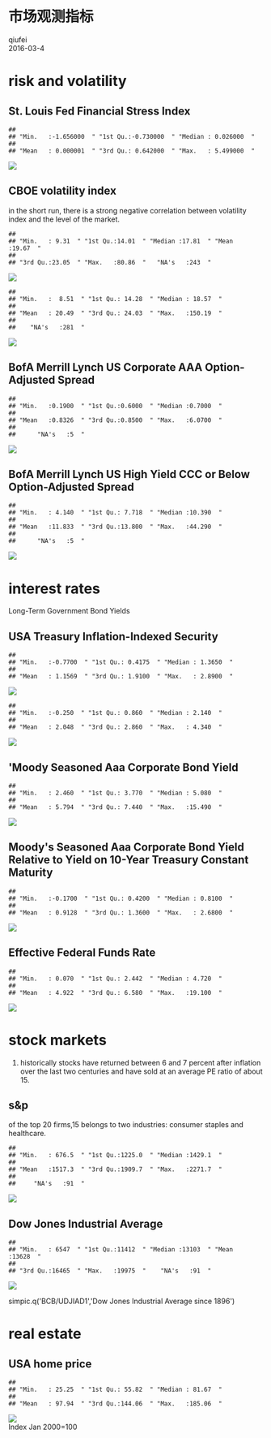 # 市场观测指标
qiufei  
2016-03-4  



# risk and volatility #

## St. Louis Fed Financial Stress Index ##


```
##                                                                   
## "Min.   :-1.656000  " "1st Qu.:-0.730000  " "Median : 0.026000  " 
##                                                                   
## "Mean   : 0.000001  " "3rd Qu.: 0.642000  " "Max.   : 5.499000  "
```

<img src="市场观测指标_files/figure-html/unnamed-chunk-1-1.png" style="display: block; margin: auto;" />


## CBOE volatility index ##

in the short run, there is a strong negative correlation between volatility index and the level of the market.


```
##                                                                         
## "Min.   : 9.31  " "1st Qu.:14.01  " "Median :17.81  " "Mean   :19.67  " 
##                                                       
## "3rd Qu.:23.05  " "Max.   :80.86  "   "NA's   :243  "
```

<img src="市场观测指标_files/figure-html/volatility-1.png" style="display: block; margin: auto;" />

```
##                                                          
## "Min.   :  8.51  " "1st Qu.: 14.28  " "Median : 18.57  " 
##                                                          
## "Mean   : 20.49  " "3rd Qu.: 24.03  " "Max.   :150.19  " 
##                    
##    "NA's   :281  "
```

<img src="市场观测指标_files/figure-html/volatility-2.png" style="display: block; margin: auto;" />


## BofA Merrill Lynch US Corporate AAA Option-Adjusted Spread ##


```
##                                                          
## "Min.   :0.1900  " "1st Qu.:0.6000  " "Median :0.7000  " 
##                                                          
## "Mean   :0.8326  " "3rd Qu.:0.8500  " "Max.   :6.0700  " 
##                    
##      "NA's   :5  "
```

<img src="市场观测指标_files/figure-html/unnamed-chunk-2-1.png" style="display: block; margin: auto;" />

## BofA Merrill Lynch US High Yield CCC or Below Option-Adjusted Spread ##


```
##                                                          
## "Min.   : 4.140  " "1st Qu.: 7.718  " "Median :10.390  " 
##                                                          
## "Mean   :11.833  " "3rd Qu.:13.800  " "Max.   :44.290  " 
##                    
##      "NA's   :5  "
```

<img src="市场观测指标_files/figure-html/unnamed-chunk-3-1.png" style="display: block; margin: auto;" />




# interest rates #

Long-Term Government Bond Yields

## USA Treasury Inflation-Indexed Security ##


```
##                                                             
## "Min.   :-0.7700  " "1st Qu.: 0.4175  " "Median : 1.3650  " 
##                                                             
## "Mean   : 1.1569  " "3rd Qu.: 1.9100  " "Max.   : 2.8900  "
```

<img src="市场观测指标_files/figure-html/tips-1.png" style="display: block; margin: auto;" />

```
##                                                          
## "Min.   :-0.250  " "1st Qu.: 0.860  " "Median : 2.140  " 
##                                                          
## "Mean   : 2.048  " "3rd Qu.: 2.860  " "Max.   : 4.340  "
```

<img src="市场观测指标_files/figure-html/tips-2.png" style="display: block; margin: auto;" />

## 'Moody Seasoned Aaa Corporate Bond Yield ##

```
##                                                          
## "Min.   : 2.460  " "1st Qu.: 3.770  " "Median : 5.080  " 
##                                                          
## "Mean   : 5.794  " "3rd Qu.: 7.440  " "Max.   :15.490  "
```

<img src="市场观测指标_files/figure-html/unnamed-chunk-4-1.png" style="display: block; margin: auto;" />

## Moody's Seasoned Aaa Corporate Bond Yield Relative to Yield on 10-Year Treasury Constant Maturity ##


```
##                                                             
## "Min.   :-0.1700  " "1st Qu.: 0.4200  " "Median : 0.8100  " 
##                                                             
## "Mean   : 0.9128  " "3rd Qu.: 1.3600  " "Max.   : 2.6800  "
```

<img src="市场观测指标_files/figure-html/unnamed-chunk-5-1.png" style="display: block; margin: auto;" />


## Effective Federal Funds Rate ##


```
##                                                          
## "Min.   : 0.070  " "1st Qu.: 2.442  " "Median : 4.720  " 
##                                                          
## "Mean   : 4.922  " "3rd Qu.: 6.580  " "Max.   :19.100  "
```

<img src="市场观测指标_files/figure-html/unnamed-chunk-6-1.png" style="display: block; margin: auto;" />




# stock markets #

1. historically stocks have returned between 6 and 7 percent after inflation over the last two centuries and have sold at an average PE ratio of about 15.




## s&p ##

of the top 20 firms,15 belongs to two industries: consumer staples and healthcare.


```
##                                                          
## "Min.   : 676.5  " "1st Qu.:1225.0  " "Median :1429.1  " 
##                                                          
## "Mean   :1517.3  " "3rd Qu.:1909.7  " "Max.   :2271.7  " 
##                    
##     "NA's   :91  "
```

<img src="市场观测指标_files/figure-html/sp500-1.png" style="display: block; margin: auto;" />


## Dow Jones Industrial Average ##


```
##                                                                         
## "Min.   : 6547  " "1st Qu.:11412  " "Median :13103  " "Mean   :13628  " 
##                                                       
## "3rd Qu.:16465  " "Max.   :19975  "    "NA's   :91  "
```

<img src="市场观测指标_files/figure-html/dj-1.png" style="display: block; margin: auto;" />

simpic.q('BCB/UDJIAD1','Dow Jones Industrial Average since 1896')


# real estate #

## USA home price ##


 

```
##                                                          
## "Min.   : 25.25  " "1st Qu.: 55.82  " "Median : 81.67  " 
##                                                          
## "Mean   : 97.94  " "3rd Qu.:144.06  " "Max.   :185.06  "
```

<img src="市场观测指标_files/figure-html/shiller-1.png" style="display: block; margin: auto;" />
 Index Jan 2000=100

